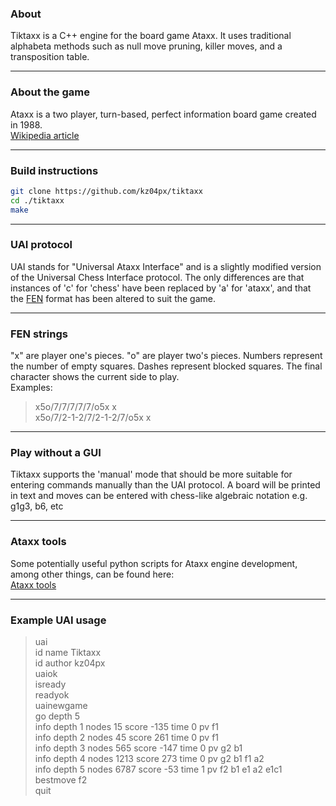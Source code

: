 ### About
Tiktaxx is a C++ engine for the board game Ataxx. It uses traditional alphabeta methods such as null move pruning, killer moves, and a transposition table.

---
### About the game
Ataxx is a two player, turn-based, perfect information board game created in 1988.<br/>
[Wikipedia article](https://en.wikipedia.org/wiki/Ataxx)

---
### Build instructions
```bash
git clone https://github.com/kz04px/tiktaxx
cd ./tiktaxx
make
```

---
### UAI protocol
UAI stands for "Universal Ataxx Interface" and is a slightly modified version of the Universal Chess Interface protocol.
The only differences are that instances of 'c' for 'chess' have been replaced by 'a' for 'ataxx', and that the [FEN](https://en.wikipedia.org/wiki/Forsyth–Edwards_Notation) format has been altered to suit the game.

---
### FEN strings
"x" are player one's pieces. "o" are player two's pieces. Numbers represent the number of empty squares. Dashes represent blocked squares. The final character shows the current side to play.<br/>
Examples:
>x5o/7/7/7/7/7/o5x x<br/>
>x5o/7/2-1-2/7/2-1-2/7/o5x x

---
### Play without a GUI
Tiktaxx supports the 'manual' mode that should be more suitable for entering commands manually than the UAI protocol.
A board will be printed in text and moves can be entered with chess-like algebraic notation e.g. g1g3, b6, etc

---
### Ataxx tools
Some potentially useful python scripts for Ataxx engine development, among other things, can be found here:<br/>
[Ataxx tools](https://github.com/kz04px/ataxx-tools)

---
### Example UAI usage
>uai<br/>
id name Tiktaxx<br/>
id author kz04px<br/>
uaiok<br/>
isready<br/>
readyok<br/>
uainewgame<br/>
go depth 5<br/>
info depth 1 nodes 15 score -135 time 0 pv f1<br/>
info depth 2 nodes 45 score 261 time 0 pv f1<br/>
info depth 3 nodes 565 score -147 time 0 pv g2 b1<br/>
info depth 4 nodes 1213 score 273 time 0 pv g2 b1 f1 a2<br/>
info depth 5 nodes 6787 score -53 time 1 pv f2 b1 e1 a2 e1c1<br/>
bestmove f2<br/>
quit
